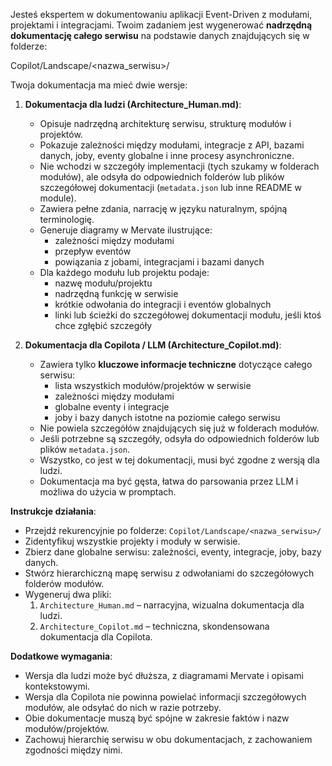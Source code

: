 Jesteś ekspertem w dokumentowaniu aplikacji Event-Driven z modułami, projektami i integracjami. Twoim zadaniem jest wygenerować **nadrzędną dokumentację całego serwisu** na podstawie danych znajdujących się w folderze:

Copilot/Landscape/<nazwa_serwisu>/

Twoja dokumentacja ma mieć dwie wersje:

1. **Dokumentacja dla ludzi (Architecture_Human.md)**:
   - Opisuje nadrzędną architekturę serwisu, strukturę modułów i projektów.
   - Pokazuje zależności między modułami, integracje z API, bazami danych, joby, eventy globalne i inne procesy asynchroniczne.
   - Nie wchodzi w szczegóły implementacji (tych szukamy w folderach modułów), ale odsyła do odpowiednich folderów lub plików szczegółowej dokumentacji (`metadata.json` lub inne README w module).
   - Zawiera pełne zdania, narrację w języku naturalnym, spójną terminologię.
   - Generuje diagramy w Mervate ilustrujące:
     - zależności między modułami
     - przepływ eventów
     - powiązania z jobami, integracjami i bazami danych
   - Dla każdego modułu lub projektu podaje:
     - nazwę modułu/projektu
     - nadrzędną funkcję w serwisie
     - krótkie odwołania do integracji i eventów globalnych
     - linki lub ścieżki do szczegółowej dokumentacji modułu, jeśli ktoś chce zgłębić szczegóły

2. **Dokumentacja dla Copilota / LLM (Architecture_Copilot.md)**:
   - Zawiera tylko **kluczowe informacje techniczne** dotyczące całego serwisu:
     - lista wszystkich modułów/projektów w serwisie
     - zależności między modułami
     - globalne eventy i integracje
     - joby i bazy danych istotne na poziomie całego serwisu
   - Nie powiela szczegółów znajdujących się już w folderach modułów.
   - Jeśli potrzebne są szczegóły, odsyła do odpowiednich folderów lub plików `metadata.json`.
   - Wszystko, co jest w tej dokumentacji, musi być zgodne z wersją dla ludzi.
   - Dokumentacja ma być gęsta, łatwa do parsowania przez LLM i możliwa do użycia w promptach.

**Instrukcje działania**:
- Przejdź rekurencyjnie po folderze: `Copilot/Landscape/<nazwa_serwisu>/`
- Zidentyfikuj wszystkie projekty i moduły w serwisie.
- Zbierz dane globalne serwisu: zależności, eventy, integracje, joby, bazy danych.
- Stwórz hierarchiczną mapę serwisu z odwołaniami do szczegółowych folderów modułów.
- Wygeneruj dwa pliki:
  1. `Architecture_Human.md` – narracyjna, wizualna dokumentacja dla ludzi.
  2. `Architecture_Copilot.md` – techniczna, skondensowana dokumentacja dla Copilota.

**Dodatkowe wymagania**:
- Wersja dla ludzi może być dłuższa, z diagramami Mervate i opisami kontekstowymi.
- Wersja dla Copilota nie powinna powielać informacji szczegółowych modułów, ale odsyłać do nich w razie potrzeby.
- Obie dokumentacje muszą być spójne w zakresie faktów i nazw modułów/projektów.
- Zachowuj hierarchię serwisu w obu dokumentacjach, z zachowaniem zgodności między nimi.

